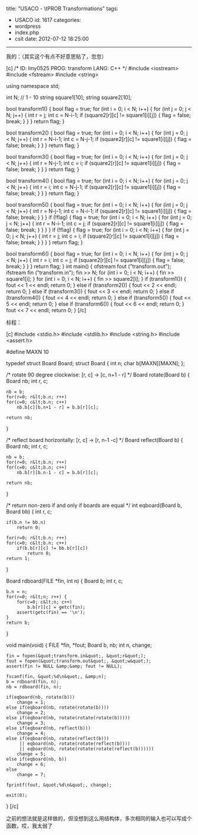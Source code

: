 title: "USACO - \tPROB Transformations"
tags:
  - USACO
id: 1617
categories:
  - wordpress
  - index.php
  - csit
date: 2012-07-12 18:25:00
---

我的：（其实这个有点不好意思贴了，忽忽）<!--more-->

[c]
/*
ID: lmy0525
PROG: transform
LANG: C++
*/
#include &lt;iostream&gt;
#include &lt;fstream&gt;
#include &lt;string&gt;

using namespace std;

int N; // 1 - 10
string square1[10];
string square2[10];

bool transform1()
{
    bool flag = true;
    for (int i = 0; i &lt; N; i++)
    {
        for (int j = 0; j &lt; N; j++)
        {
            int r = j;
            int c = N-i-1;
            if (square2[r][c] != square1[i][j])
            {
                flag = false;
                break;
            }
        }
    }
    return flag;
}

bool transform2()
{
    bool flag = true;
    for (int i = 0; i &lt; N; i++)
    {
        for (int j = 0; j &lt; N; j++)
        {
            int r = N-i-1;
            int c = N-j-1;
            if (square2[r][c] != square1[i][j])
            {
                flag = false;
                break;
            }
        }
    }
    return flag;
}

bool transform3()
{
    bool flag = true;
    for (int i = 0; i &lt; N; i++)
    {
        for (int j = 0; j &lt; N; j++)
        {
            int r = N-j-1;
            int c = i;
            if (square2[r][c] != square1[i][j])
            {
                flag = false;
                break;
            }
        }
    }
    return flag;
}

bool transform4()
{
    bool flag = true;
    for (int i = 0; i &lt; N; i++)
    {
        for (int j = 0; j &lt; N; j++)
        {
            int r = i;
            int c = N-j-1;
            if (square2[r][c] != square1[i][j])
            {
                flag = false;
                break;
            }
        }
    }
    return flag;
}

bool transform5()
{
    bool flag = true;
    for (int i = 0; i &lt; N; i++)
    {
        for (int j = 0; j &lt; N; j++)
        {
            int r = N-j-1;
            int c = N-i-1;
            if (square2[r][c] != square1[i][j])
            {
                flag = false;
                break;
            }
        }
    }
    if (!flag)
    {
        flag = true;
        for (int i = 0; i &lt; N; i++)
        {
            for (int j = 0; j &lt; N; j++)
            {
                int r = N-i-1;
                int c = j;
                if (square2[r][c] != square1[i][j])
                {
                    flag = false;
                    break;
                }
            }
        }
    }
    if (!flag)
    {
        flag = true;
        for (int i = 0; i &lt; N; i++)
        {
            for (int j = 0; j &lt; N; j++)
            {
                int r = j;
                int c = i;
                if (square2[r][c] != square1[i][j])
                {
                    flag = false;
                    break;
                }
            }
        }
    }
    return flag;
}

bool transform6()
{
    bool flag = true;
    for (int i = 0; i &lt; N; i++)
    {
        for (int j = 0; j &lt; N; j++)
        {
            int r = i;
            int c = j;
            if (square2[r][c] != square1[i][j])
            {
                flag = false;
                break;
            }
        }
    }
    return flag;
}
int main()
{
    ofstream fout (&quot;transform.out&quot;);
    ifstream fin (&quot;transform.in&quot;);
    fin &gt;&gt; N;
    for (int i = 0; i &lt; N; i++)
    {
        fin &gt;&gt; square1[i];
    }
    for (int i = 0; i &lt; N; i++)
    {
        fin &gt;&gt; square2[i];
    }
    if (transform1())
    {
        fout &lt;&lt; 1 &lt;&lt; endl;
        return 0;
    }
    else if (transform2())
    {
        fout &lt;&lt; 2 &lt;&lt; endl;
        return 0;
    }
    else if (transform3())
    {
        fout &lt;&lt; 3 &lt;&lt; endl;
        return 0;
    }
    else if (transform4())
    {
        fout &lt;&lt; 4 &lt;&lt; endl;
        return 0;
    }
    else if (transform5())
    {
        fout &lt;&lt; 5 &lt;&lt; endl;
        return 0;
    }
    else if (transform6())
    {
        fout &lt;&lt; 6 &lt;&lt; endl;
        return 0;
    }
    fout &lt;&lt; 7 &lt;&lt; endl;
    return 0;
}
[/c]

标程：

[c]
#include &lt;stdio.h&gt;
#include &lt;stdlib.h&gt;
#include &lt;string.h&gt;
#include &lt;assert.h&gt;

#define MAXN 10

typedef struct Board Board;
struct Board {
    int n;
    char b[MAXN][MAXN];
};

/* rotate 90 degree clockwise: [r, c] -&gt; [c, n+1 - r] */
Board
rotate(Board b)
{
    Board nb;
    int r, c;

    nb = b;
    for(r=0; r&lt;b.n; r++)
    for(c=0; c&lt;b.n; c++)
        nb.b[c][b.n+1 - r] = b.b[r][c];

    return nb;
}

/* reflect board horizontally: [r, c] -&gt; [r, n-1 -c] */
Board
reflect(Board b)
{
    Board nb;
    int r, c;

    nb = b;
    for(r=0; r&lt;b.n; r++)
    for(c=0; c&lt;b.n; c++)
        nb.b[r][b.n-1 - c] = b.b[r][c];

    return nb;
}

/* return non-zero if and only if boards are equal */
int
eqboard(Board b, Board bb)
{
    int r, c;

    if(b.n != bb.n)
        return 0;

    for(r=0; r&lt;b.n; r++)
    for(c=0; c&lt;b.n; c++)
        if(b.b[r][c] != bb.b[r][c])
            return 0;
    return 1;
}

Board
rdboard(FILE *fin, int n)
{
    Board b;
    int r, c;

    b.n = n;
    for(r=0; r&lt;n; r++) {
        for(c=0; c&lt;n; c++)
            b.b[r][c] = getc(fin);
        assert(getc(fin) == '\n');
    }
    return b;
}

void
main(void)
{
    FILE *fin, *fout;
    Board b, nb;
    int n, change;

    fin = fopen(&quot;transform.in&quot;, &quot;r&quot;);
    fout = fopen(&quot;transform.out&quot;, &quot;w&quot;);
    assert(fin != NULL &amp;&amp; fout != NULL);

    fscanf(fin, &quot;%d\n&quot;, &amp;n);
    b = rdboard(fin, n);
    nb = rdboard(fin, n);

    if(eqboard(nb, rotate(b)))
        change = 1;
    else if(eqboard(nb, rotate(rotate(b))))
        change = 2;
    else if(eqboard(nb, rotate(rotate(rotate(b)))))
        change = 3;
    else if(eqboard(nb, reflect(b)))
        change = 4;
    else if(eqboard(nb, rotate(reflect(b)))
         || eqboard(nb, rotate(rotate(reflect(b))))
         || eqboard(nb, rotate(rotate(rotate(reflect(b))))))
        change = 5;
    else if(eqboard(nb, b))
        change = 6;
    else
        change = 7;

    fprintf(fout, &quot;%d\n&quot;, change);

    exit(0);
}
[/c]

之前的想法就是这样做的，但没想到这么用结构体，多次相同的输入也可以写成个函数，哎，我太弱了